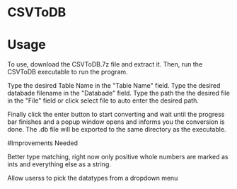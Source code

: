 # CSVToDB

# Usage

To use, download the CSVToDB.7z file and extract it. Then, run the CSVToDB executable to run the program.

Type the desired Table Name in the "Table Name" field.
Type the desired databade filename in the "Databade" field.
Type the path the the desired file in the "File" field or click select file to auto enter the desired path.

Finally click the enter button to start converting and wait until the progress bar finishes and a popup window opens and informs you the conversion is done.
The .db file will be exported to the same directory as the executable.


#Improvements Needed

Better type matching, right now only positive whole numbers are marked as ints and everything else as a string. 

Allow userss to pick the datatypes from a dropdown menu
